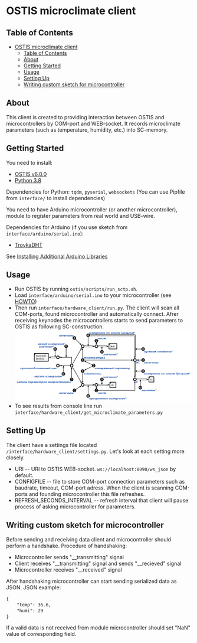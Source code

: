 # OSTIS microclimate client

## Table of Contents

- [OSTIS microclimate client](#ostis-microclimate-client)
  - [Table of Contents](#table-of-contents)
  - [About <a name = "about"></a>](#about)
  - [Getting Started <a name = "getting_started"></a>](#getting-started)
  - [Usage <a name = "usage"></a>](#usage)
  - [Setting Up <a name = "setting_up"></a>](#setting-up)
  - [Writing custom sketch for microcontroller <a name = "custom_sketch"></a>](#writing-custom-sketch-for-microcontroller)

## About <a name = "about"></a>

This client is created to providing interaction between OSTIS and microcontrollers by COM-port and WEB-socket. It records microclimate parameters
(such as temperature, humidity, etc.) into SC-memory.

## Getting Started <a name = "getting_started"></a>
You need to install:
- [OSTIS v6.0.0](https://github.com/ShunkevichDV/ostis/tree/0.6.0)
- [Python 3.8](https://www.python.org/downloads/release/python-380/)

Dependencies for Python: `tqdm`, `pyserial`, `websockets` (You can use Pipfile from `interface/` to install dependencies)

You need to have Arduino microcontroller (or another microcontroller), module to register parameters from real world and USB-wire.

Dependencies for Arduino (if you use sketch from `interface/arduino/serial.ino`):
- [TroykaDHT](https://github.com/amperka/TroykaDHT)

See [Installing Additional Arduino Libraries](https://www.arduino.cc/en/guide/libraries)

## Usage <a name = "usage"></a>
- Run OSTIS by running `ostis/scripts/run_sctp.sh`.
- Load `interface/arduino/serial.ino` to your microcontroller (see [HOWTO](https://www.arduino.cc/en/main/howto))
- Then run `interface/hardware_client/run.py`. The client will scan all COM-ports, found microcontroller and automatically connect. Afrer receiving keynodes the microcontrollers starts to send parameters to OSTIS as following SC-construction.
![Example of SC-construction](docs/example.png)
- To see results from console line run `interface/hardware_client/get_microclimate_parameters.py`

## Setting Up <a name = "setting_up"></a>
The client have a settings file located `/interface/hardware_client/settings.py`. Let's look at each setting more closely.

- URI -- URI to OSTIS WEB-socket. `ws://localhost:8090/ws_json` by default.
- CONFIGFILE -- file to store COM-port connection parameters such as baudrate, timeout, COM-port adress. When the client is scanning COM-ports and founding microcontroller this file refreshes.
- REFRESH_SECONDS_INTERVAL -- refresh interval that client will pause process of asking microcontroller for parameters.


## Writing custom sketch for microcontroller <a name = "custom_sketch"></a>
Before sending and receiving data client and microcontroller should perform a handshake. Procedure of handshaking:
- Microcontroller sends "__transmitting" signal
- Client receives "__transmitting" signal and sends "__recieved" signal
- Microcontroller receives "__received" signal

After handshaking microcontroller can start sending serialized data as JSON. JSON example:
```
{
    "temp": 36.6,
    "humi": 29
}
```
If a valid data is not received from module microcontroller should set "NaN" value of corresponding field.
